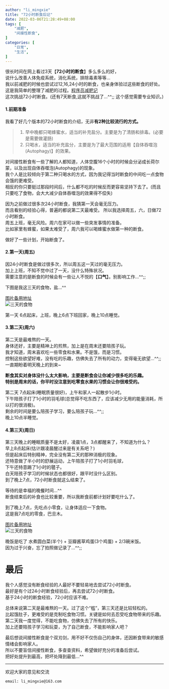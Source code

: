 ```yaml
---
author: "li_mingxie"
title: "72小时断食后记"
date: 2022-03-06T21:28:49+08:00
tags: [
    "减肥",
    "间接性断食",
]
categories: [
    "日常",
    "生活",
]
---
```


很长时间在网上看过3天【**72小时的断食**】多么多么的好，  
说什么改善人体免疫系统，消化系统，排除毒素等等...  
我以前减肥的时候也尝试过12,16,24小时的断食，也亲身体验过这些断食的好处。  
这是我简单的整理了减肥的过程。[程序员减肥记](https://limingxie.github.io/limingxie/diet/)  
这次挑战72小时断食。(还有7天断食,这就不挑战了...^^;; 这个感觉需要专业知识。) 

#### 1.前期准备

我看了好几个版本的72小时断食的介绍，无非**有2种比较流行的方式。**  

> 1. 早中晚都只喝蜂蜜水，适当的补充盐分。主要是为了清肠和排毒。(必要是需要做灌肠)
> 2. 只喝水，适当的补充盐分，主要是为了最大范围的适用【自体吞噬泡(Autophagy)】的效果。

对间接性断食有一些了解的人都知道，人体空腹16个小时的时候会分泌成长荷尔蒙，以及出现自体吞噬泡(Autophagy)的现象。  
我个人是比较倾向于第二种只喝水的方式，因为我记得当时断食的中间吃一点食物会饿的更难受。  
相反的你只要挺过那段时间后，什么都不吃的时候反而更容易坚持下去了。(而且只要吃了食物，会大大减少自体吞噬泡的效果得不偿失)  

因为之前做过很多次24小时断食，我猜第一天会毫无压力。  
而且看别的经验心得，普遍的都说第二天最难受。 所以我选择周五，六，日做72小时断食。  
周五上班，毫无风险。周六在家可以做一些突发事情的准备。  
比如家里有蜂蜜，如果太难受了，周六我可以喝蜂蜜水做第一种的断食。  

做好了一些计划，开始断食了。

#### 2.第一天(周五)

因24小时断食是做过很多次，所以周五这一天过的毫无压力。  
加上上班，不知不觉中过了一天，没什么特殊状况。  
需要注意的是断食的时候会有一些让人不悦的【**口气**】。别影响工作...^^;;

下图是我这三天的食物，盐...^^

[图片备用地址](https://limingxie.github.io/images/diet/yan.png)  
![三天的食物](https://mingxie-blog.oss-cn-beijing.aliyuncs.com/image/diet/yan.png?x-oss-process=image/resize,h_300,m_lfit)

第一天 6点起床，上班，晚上6点下班回家，晚上10点睡觉。

#### 3.第二天(周六)

第二天是最难熬的一天。  
身体还好，主要是精神上的煎熬，加上是在周末还要陪孩子玩。  
我才知道，周末喜欢吃一些零食和水果。不是饿，而是习惯。  
控制这些欲望好难，没有吃的乐趣，仿佛失去了所有的动力，变得毫无欲望...^^;;  
一直期盼着明天晚上的到来~  

**断食其实对身体没什么太大影响，主要是断食会让你减少很多吃的乐趣。**  
**特别是周末的话，你平时没注意到吃零食水果的习惯会让你很难受的。**

第二天 7点起床(睡眠质量很好)，上午和家人一起散步1小时。  
下午陪孩子打了1小时的羽毛球(总觉得不吃东西了，应该减少无用的能量消耗，所以打的很消极)。  
剩余的时间是要么陪孩子学习，要么陪孩子玩...^^;;  
晚上10点半睡觉。

#### 4.第三天(周日)

第三天晚上的睡眠质量不是太好，凌晨1点，3点都醒来了，不知道为什么？  
早上8点起床(估计跟凌晨醒过来是有关系吧？)  
但是起床后特别精神，完全没有第二天的那种消极的现象。  
还特意做了半小时的舒展运动，上午陪孩子打了1小时羽毛球，  
下午还特意踢了1小时的毽子。  
白天陪孩子学习的时候状态也都很好，跟平时没什么区别。  
到了晚上7点，72小时断食就这么结束了。  

等待的是幸福的晚餐时间...^^  
断食结束后的补食也比较重要，所以我断食前都计划好要吃什么了。

到了晚上7点，先吃点小零食，让身体适应一下食物。  
这是我7点吃的零食，巴旦木。

[图片备用地址](https://limingxie.github.io/images/diet/badamu.png)  
![三天的食物](https://mingxie-blog.oss-cn-beijing.aliyuncs.com/image/diet/badamu.png?x-oss-process=image/resize,h_300,m_lfit)

晚饭是吃了 水煮圆白菜(半个) + 豆瓣酱草鸡蛋(3个鸡蛋) + 2/3碗米饭。  
因为过于兴奋，忘了拍照做记录了...^^;;

# 最后

我个人感觉没有断食经验的人最好不要轻易地去尝试72小时断食。  
最好是有个过24小时断食经验后，再去尝试72小时断食。  
基于24小时的断食经验，72小时应该不难。  

总体来说第二天是最难熬的一天。过了这个“槛”，第三天还是比较轻松的。  
比起饿肚子，更难受的是克制吃食物习惯。关键是如何去忍受吃食物带来的乐趣。  
第二天我一度觉得，不能吃食物，仿佛失去了所有的快乐。  
加上还要陪孩子学习和玩耍，为了自己断食，不能影响家人吧？

最后想说间接性断食是个双刃剑，用不好不仅伤自己的身体，还因断食带来的敏感情绪会影响家人。  
所以不要盲信间接性断食，多查查资料，希望做好充分的准备后尝试。  
把好处提升到最高，把坏处降到最低...^^

----------------------------------------------
欢迎大家的意见和交流

`email: li_mingxie@163.com`